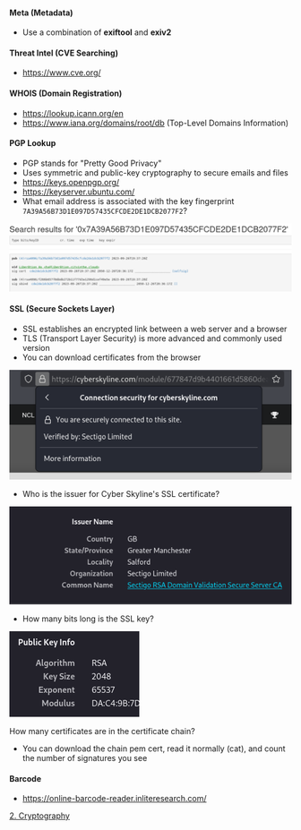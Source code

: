 #### Meta (Metadata)
* Use a combination of **exiftool** and **exiv2**

#### Threat Intel (CVE Searching)
* https://www.cve.org/

#### WHOIS (Domain Registration)
* https://lookup.icann.org/en
* https://www.iana.org/domains/root/db (Top-Level Domains Information)

#### PGP Lookup
* PGP stands for "Pretty Good Privacy"
* Uses symmetric and public-key cryptography to secure emails and files
* https://keys.openpgp.org/
* https://keyserver.ubuntu.com/
* What email address is associated with the key fingerprint `7A39A56B73D1E097D57435CFCDE2DE1DCB2077F2`?

![](images/pgp-fingerprint.png)

#### SSL (Secure Sockets Layer)
* SSL establishes an encrypted link between a web server and a browser
* TLS (Transport Layer Security) is more advanced and commonly used version
* You can download certificates from the browser

![](images/ssl-cert.png)

* Who is the issuer for Cyber Skyline's SSL certificate?

![](images/cert-issuer.png)

* How many bits long is the SSL key?

![](images/cert-key-info.png)

How many certificates are in the certificate chain?
* You can download the chain pem cert, read it normally (cat), and count the number of signatures you see

#### Barcode
* https://online-barcode-reader.inliteresearch.com/

[2. Cryptography](2.%20Cryptography.md)